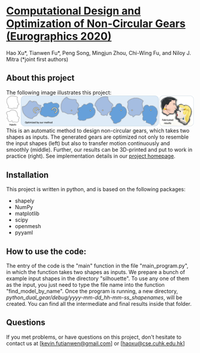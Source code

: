 # [Computational Design and Optimization of Non-Circular Gears (Eurographics 2020)](https://appsrv.cse.cuhk.edu.hk/~haoxu/projects/compute_gear/)
Hao Xu*, Tianwen Fu*, Peng Song, Mingjun Zhou, Chi-Wing Fu, and Niloy J. Mitra (*joint first authors)

## About this project
The following image illustrates this project:
![Our result](./image/teaser.png)
This is an automatic method to design non-circular gears, which takes two shapes as inputs.
The generated gears are optimized not only to resemble the input shapes (left) but also to transfer motion continuously and smoothly (middle). Further, our results can be 3D-printed and put to work in practice (right). 
See implementation details in our [project homepage](https://appsrv.cse.cuhk.edu.hk/~haoxu/projects/compute_gear/).

## Installation
This project is written in python, and is based on the following packages:
- shapely
- NumPy
- matplotlib
- scipy
- openmesh
- pyyaml

## How to use the code:
The entry of the code is the "main" function in the file "main_program.py", in which the function takes two shapes as inputs. 
We prepare a bunch of example input shapes in the directory "silhouette". To use any one of them as the input, you just need to type the file name into the function "find_model_by_name".
Once the program is running, a new directory,  *python_dual_gear/debug/yyyy-mm-dd_hh-mm-ss_shapenames*, will be created.
You can find all the intermediate and final results inside that folder.

## Questions
If you met problems, or have questions on this project, don't hesitate to contact us at 
[kevin.futianwen@gmail.com] or [haoxu@cse.cuhk.edu.hk]
